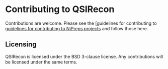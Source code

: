 # Contributing to QSIRecon

Contributions are welcome.
Please see the [guidelines for contributing to [guidelines for contributing to NiPreps projects](https://www.nipreps.org/community/CONTRIBUTING/) and follow those here.

## Licensing

QSIRecon is licensed under the BSD 3-clause license.
Any contributions will be licensed under the same terms.
